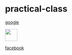 # practical-class
<a href="http://www.google.com">google
  
<img src="E:\My folder\Freind vedios & photos\Freinds photo\zia.JPG" height="40" width="40">
  
[facebook](http://www.facebook.com)
